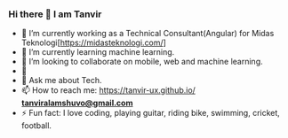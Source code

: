 
### Hi there 👋 I am Tanvir
  
- 🔭 I’m currently working as a Technical Consultant(Angular) for Midas Teknologi[https://midasteknologi.com/]
- 🌱 I’m currently learning machine learning.
- 👯 I’m looking to collaborate on mobile, web and machine learning.
- 🤔 
- 💬 Ask me about Tech.
- 📫 How to reach me: https://tanvir-ux.github.io/ <strong> tanviralamshuvo@gmail.com </strong>
- ⚡ Fun fact: I love coding, playing guitar, riding bike, swimming, cricket, football.



